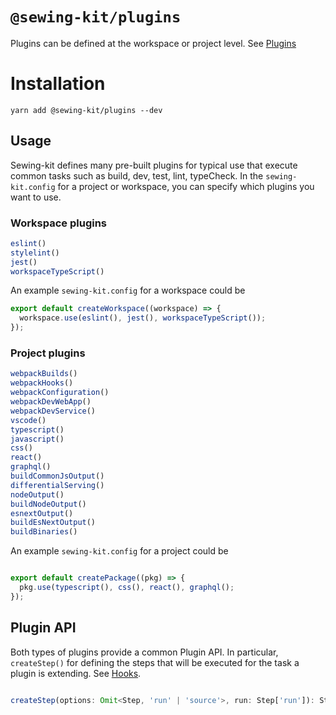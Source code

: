 # `@sewing-kit/plugins`

Plugins can be defined at the workspace or project level.  See [Plugins](/documentation/plugins.md)

# Installation

```
yarn add @sewing-kit/plugins --dev
```

## Usage

Sewing-kit defines many pre-built plugins for typical use that execute common tasks such as build, dev, test, lint, typeCheck. In the `sewing-kit.config` for a project or workspace, you can specify which plugins you want to use. 

### Workspace plugins

```typescript
eslint()
stylelint()
jest()
workspaceTypeScript()
```
An example `sewing-kit.config` for a workspace could be
```ts
export default createWorkspace((workspace) => {
  workspace.use(eslint(), jest(), workspaceTypeScript());
});
```

### Project plugins

```ts
webpackBuilds()
webpackHooks()
webpackConfiguration() 
webpackDevWebApp()
webpackDevService()
vscode()
typescript()
javascript()
css()
react()
graphql()
buildCommonJsOutput()
differentialServing()
nodeOutput()
buildNodeOutput()
esnextOutput() 
buildEsNextOutput()
buildBinaries()
```
An example `sewing-kit.config` for a project could be
```ts

export default createPackage((pkg) => {
  pkg.use(typescript(), css(), react(), graphql();
});

```

## Plugin API

Both types of plugins provide a common Plugin API. In particular, `createStep()` for defining the steps that will be executed for the task a plugin is extending.  See [Hooks](/packages/hooks/README.md).

```typescript

createStep(options: Omit<Step, 'run' | 'source'>, run: Step['run']): Step;

```
